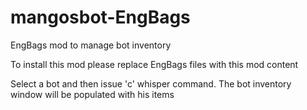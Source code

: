 # mangosbot-EngBags
EngBags mod to manage bot inventory

To install this mod please replace EngBags files with this mod content

Select a bot and then issue 'c' whisper command. The bot inventory window will be populated with his items
